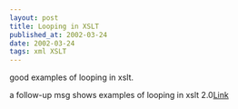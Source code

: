 ```yaml
---
layout: post
title: Looping in XSLT
published_at: 2002-03-24
date: 2002-03-24
tags: xml XSLT
---
```


good examples of looping in xslt.  

a follow-up msg shows examples of looping in xslt 2.0[Link](http://lists.xml.org/archives/xml-dev/200203/msg00949.html)  